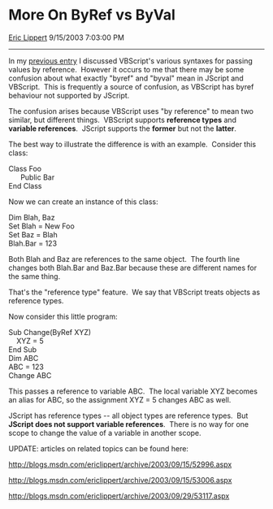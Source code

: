 # More On ByRef vs ByVal

[Eric Lippert](https://social.msdn.microsoft.com/profile/Eric%20Lippert) 9/15/2003 7:03:00 PM

-----

In my [previous entry](http://blogs.msdn.com/ericlippert/archive/2003/09/15/52996.aspx "http://blogs.msdn.com/ericlippert/archive/2003/09/15/52996.aspx") I discussed VBScript's various syntaxes for passing values by reference.  However it occurs to me that there may be some confusion about what exactly "byref" and "byval" mean in JScript and VBScript.  This is frequently a source of confusion, as VBScript has byref behaviour not supported by JScript. 

The confusion arises because VBScript uses "by reference" to mean two similar, but different things.  VBScript supports **reference types** and **variable references**.  JScript supports the **former** but not the **latter**. 

The best way to illustrate the difference is with an example.  Consider this class: 

Class Foo   
      Public Bar  
End Class 

Now we can create an instance of this class: 

Dim Blah, Baz  
Set Blah = New Foo  
Set Baz = Blah  
Blah.Bar = 123 

Both Blah and Baz are references to the same object.  The fourth line changes both Blah.Bar and Baz.Bar because these are different names for the same thing. 

That's the "reference type" feature.  We say that VBScript treats objects as reference types. 

Now consider this little program: 

Sub Change(ByRef XYZ)   
    XYZ = 5  
End Sub  
Dim ABC  
ABC = 123  
Change ABC 

This passes a reference to variable ABC.  The local variable XYZ becomes an alias for ABC, so the assignment XYZ = 5 changes ABC as well. 

JScript has reference types -- all object types are reference types.  But **JScript does not support variable references**.  There is no way for one scope to change the value of a variable in another scope. 

UPDATE: articles on related topics can be found here:

<http://blogs.msdn.com/ericlippert/archive/2003/09/15/52996.aspx>  
  
<http://blogs.msdn.com/ericlippert/archive/2003/09/15/53006.aspx>  
  
<http://blogs.msdn.com/ericlippert/archive/2003/09/29/53117.aspx>

